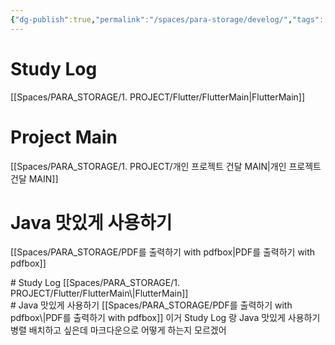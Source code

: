 ```yaml
---
{"dg-publish":true,"permalink":"/spaces/para-storage/develog/","tags":["gardenEntry"]}
---
```


# Study Log
[[Spaces/PARA_STORAGE/1. PROJECT/Flutter/FlutterMain\|FlutterMain]]

# Project Main
[[Spaces/PARA_STORAGE/1. PROJECT/개인 프로젝트 건달 MAIN\|개인 프로젝트 건달 MAIN]]

# Java 맛있게 사용하기
[[Spaces/PARA_STORAGE/PDF를 출력하기 with pdfbox\|PDF를 출력하기 with pdfbox]]

<div class="parallel-sections">
  <div class="parallel-section">
    # Study Log
    [[Spaces/PARA_STORAGE/1. PROJECT/Flutter/FlutterMain\|FlutterMain]]
  </div>
  <div class="parallel-section">
    # Java 맛있게 사용하기
    [[Spaces/PARA_STORAGE/PDF를 출력하기 with pdfbox\|PDF를 출력하기 with pdfbox]]
    이거 Study Log 랑 Java 맛있게 사용하기 병렬 배치하고 싶은데 마크다운으로 어떻게 하는지 모르겠어
  </div>
</div>

